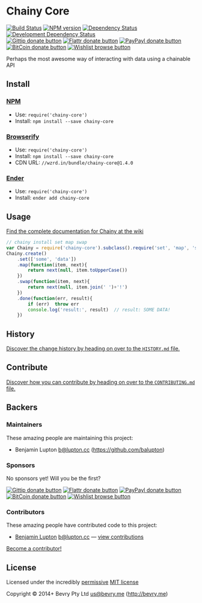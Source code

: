
<!-- TITLE/ -->

# Chainy Core

<!-- /TITLE -->


<!-- BADGES/ -->

[![Build Status](http://img.shields.io/travis-ci/chainyjs/chainy-core.png?branch=master)](http://travis-ci.org/chainyjs/chainy-core "Check this project's build status on TravisCI")
[![NPM version](http://badge.fury.io/js/chainy-core.png)](https://npmjs.org/package/chainy-core "View this project on NPM")
[![Dependency Status](https://david-dm.org/chainyjs/chainy-core.png?theme=shields.io)](https://david-dm.org/chainyjs/chainy-core)
[![Development Dependency Status](https://david-dm.org/chainyjs/chainy-core/dev-status.png?theme=shields.io)](https://david-dm.org/chainyjs/chainy-core#info=devDependencies)<br/>
[![Gittip donate button](http://img.shields.io/gittip/bevry.png)](https://www.gittip.com/bevry/ "Donate weekly to this project using Gittip")
[![Flattr donate button](http://img.shields.io/flattr/donate.png?color=yellow)](http://flattr.com/thing/344188/balupton-on-Flattr "Donate monthly to this project using Flattr")
[![PayPayl donate button](http://img.shields.io/paypal/donate.png?color=yellow)](https://www.paypal.com/cgi-bin/webscr?cmd=_s-xclick&hosted_button_id=QB8GQPZAH84N6 "Donate once-off to this project using Paypal")
[![BitCoin donate button](http://img.shields.io/bitcoin/donate.png?color=yellow)](https://coinbase.com/checkouts/9ef59f5479eec1d97d63382c9ebcb93a "Donate once-off to this project using BitCoin")
[![Wishlist browse button](http://img.shields.io/wishlist/browse.png?color=yellow)](http://amzn.com/w/2F8TXKSNAFG4V "Buy an item on our wishlist for us")

<!-- /BADGES -->


<!-- DESCRIPTION/ -->

Perhaps the most awesome way of interacting with data using a chainable API

<!-- /DESCRIPTION -->


<!-- INSTALL/ -->

## Install

### [NPM](http://npmjs.org/)
- Use: `require('chainy-core')`
- Install: `npm install --save chainy-core`

### [Browserify](http://browserify.org/)
- Use: `require('chainy-core')`
- Install: `npm install --save chainy-core`
- CDN URL: `//wzrd.in/bundle/chainy-core@1.4.0`

### [Ender](http://ender.jit.su/)
- Use: `require('chainy-core')`
- Install: `ender add chainy-core`

<!-- /INSTALL -->


## Usage

[Find the complete documentation for Chainy at the wiki](https://github.com/chainyjs/chainy/wiki)

``` javascript
// chainy install set map swap
var Chainy = require('chainy-core').subclass().require('set', 'map', 'swap')
Chainy.create()
	.set(['some', 'data'])
	.map(function(item, next){
		return next(null, item.toUpperCase())
	})
	.swap(function(item, next){
		return next(null, item.join(' ')+'!')
	})
	.done(function(err, result){
		if (err)  throw err
		console.log('result:', result)  // result: SOME DATA!
	})
```


<!-- HISTORY/ -->

## History
[Discover the change history by heading on over to the `HISTORY.md` file.](https://github.com/chainyjs/chainy-core/blob/master/HISTORY.md#files)

<!-- /HISTORY -->


<!-- CONTRIBUTE/ -->

## Contribute

[Discover how you can contribute by heading on over to the `CONTRIBUTING.md` file.](https://github.com/chainyjs/chainy-core/blob/master/CONTRIBUTING.md#files)

<!-- /CONTRIBUTE -->


<!-- BACKERS/ -->

## Backers

### Maintainers

These amazing people are maintaining this project:

- Benjamin Lupton <b@lupton.cc> (https://github.com/balupton)

### Sponsors

No sponsors yet! Will you be the first?

[![Gittip donate button](http://img.shields.io/gittip/bevry.png)](https://www.gittip.com/bevry/ "Donate weekly to this project using Gittip")
[![Flattr donate button](http://img.shields.io/flattr/donate.png?color=yellow)](http://flattr.com/thing/344188/balupton-on-Flattr "Donate monthly to this project using Flattr")
[![PayPayl donate button](http://img.shields.io/paypal/donate.png?color=yellow)](https://www.paypal.com/cgi-bin/webscr?cmd=_s-xclick&hosted_button_id=QB8GQPZAH84N6 "Donate once-off to this project using Paypal")
[![BitCoin donate button](http://img.shields.io/bitcoin/donate.png?color=yellow)](https://coinbase.com/checkouts/9ef59f5479eec1d97d63382c9ebcb93a "Donate once-off to this project using BitCoin")
[![Wishlist browse button](http://img.shields.io/wishlist/browse.png?color=yellow)](http://amzn.com/w/2F8TXKSNAFG4V "Buy an item on our wishlist for us")

### Contributors

These amazing people have contributed code to this project:

- [Benjamin Lupton](https://github.com/balupton) <b@lupton.cc> — [view contributions](https://github.com/chainyjs/chainy-core/commits?author=balupton)

[Become a contributor!](https://github.com/chainyjs/chainy-core/blob/master/CONTRIBUTING.md#files)

<!-- /BACKERS -->


<!-- LICENSE/ -->

## License

Licensed under the incredibly [permissive](http://en.wikipedia.org/wiki/Permissive_free_software_licence) [MIT license](http://creativecommons.org/licenses/MIT/)

Copyright &copy; 2014+ Bevry Pty Ltd <us@bevry.me> (http://bevry.me)

<!-- /LICENSE -->


